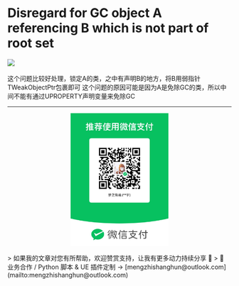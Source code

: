 # Disregard for GC object A referencing B which is not part of root set

![](https://raw.githubusercontent.com/mengzhishanghun/mengzhishanghun/main/Blog/Assets/01-%E5%9B%BE%E7%89%87/Pasted%20image%2020240607152219.png)

这个问题比较好处理，锁定A的类，之中有声明B的地方，将B用弱指针TWeakObjectPtr包裹即可
这个问题的原因可能是因为A是免除GC的类，所以中间不能有通过UPROPERTY声明变量来免除GC



---

<p align="center">
  <img src="https://raw.githubusercontent.com/mengzhishanghun/mengzhishanghun/main/PayCodes/WeChatPay.jpg" width="220"/>
</p>
> 如果我的文章对您有所帮助，欢迎赞赏支持，让我有更多动力持续分享 🙏   
> 💼 业务合作 / Python 脚本 & UE 插件定制 → [mengzhishanghun@outlook.com](mailto:mengzhishanghun@outlook.com)